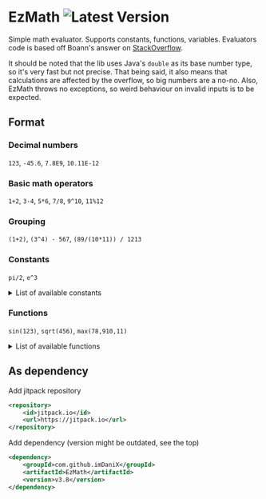 # EzMath ![Latest Version](https://img.shields.io/github/v/tag/imDaniX/EzMath.svg?sort=semver&label=release)

Simple math evaluator. Supports constants, functions, variables.
Evaluators code is based off Boann's answer on [StackOverflow](https://stackoverflow.com/a/26227947/9819521).

It should be noted that the lib uses Java's `double` as its base number type, so it's very fast but not precise. 
That being said, it also means that calculations are affected by the overflow, so big numbers are a no-no. 
Also, EzMath throws no exceptions, so weird behaviour on invalid inputs is to be expected. 

## Format
### Decimal numbers
`123`, `-45.6`, `7.8E9`, `10.11E-12`
### Basic math operators
`1+2`, `3-4`, `5*6`, `7/8`, `9^10`, `11%12`
### Grouping
`(1+2)`, `(3^4) - 567`, `(89/(10*11)) / 1213`
### Constants
`pi/2`, `e^3`
<details><summary>List of available constants</summary>

#### Java provided constants
* `e` - the base of the natural logarithms
* `pi` - the ratio of the circumference of a circle to its diameter
* `infinity` - infinite value
* `nan` - not-a-number value
* `max_value` - the largest finite value that can be used in calculations
* `min_value` - the smallest nonzero value that can be used in calculations

#### EzMath provided constants
* `euler` - Euler's constant
* `phi` - the golden ratio value
* `ln2` - natural logarithm of 2
* `ln10` - natural logarithm of 10
* `log2e` - base-2 logarithm of E
* `log10e` - base-10 logarithm of E
</details>

### Functions
`sin(123)`, `sqrt(456)`, `max(78,910,11)`
<details><summary>List of available functions</summary>

#### Java provided functions
* `max` - greater of specified values
* `min` - smaller of specified values
* `cos` - trigonometric cosine of an angle
* `sin` - trigonometric sine of an angle
* `tan` - trigonometric tangent of an angle
* `acos` - arc cosine of a value
* `asin` - arc sine of a value
* `atan` - arc tangent of a value
* `cosh` - hyperbolic cosine of a value
* `sinh` - hyperbolic sine of a value
* `tanh` - hyperbolic tangent of a value
* `atan2` - angle theta from the conversion of rectangular coordinates x, y to polar coordinates (r, theta)
* `abs` - absolute value
* `log` - natural logarithm (base e)
* `log10` - base 10 logarithm
* `log1p` - natural logarithm of the sum of the argument and 1
* `ceil` - smallest value that is greater than or equal to the argument and is equal to a mathematical integer
* `floor` - largest value that is less than or equal to the argument and is equal to a mathematical integer
* `round` - closest value to the argument, with ties rounding to positive infinity.
* `rint` - value that is closest in value to the argument and is equal to a mathematical integer
* `pow` - the first argument raised to the power of the second argument
* `sqrt` - positive square root of a value
* `cbrt` - cube root of a value
* `hypot` - `sqrt(a^2+b^2)` without intermediate overflow or underflow
* `exp` - Euler's number e raised to the power of a value
* `expm1` - Euler's number e raised to the power of a value, minus 1
* `to_degrees` - angle measured in radians to approximately equivalent angle measured in degrees
* `to_radians` - angle measured in degrees to approximately equivalent angle measured in radians
* `get_exponent` - unbiased exponent used in the representation of a value
* `next_down` - floating-point value adjacent to a number in the direction of negative infinity
* `next_up` - floating-point value adjacent to a number in the direction of positive infinity
* `next_after` - floating-point number adjacent to the first argument in the direction of the second argument
* `signum` - signum function of the argument
* `ulp` - size of an ulp of the argument
* `ieee_remainder` - remainder operation on two arguments as prescribed by the IEEE 754 standard
* `copy_sign` - the first floating-point argument with the sign of the second floating-point argument
* `fma` - exact product of the first two arguments summed with the third argument and then rounded once
* `scalb` - `a*2^b` rounded as if performed by a single correctly rounded floating-point multiply

#### EzMath provided functions
* `format_float` - shortcut for `round(a*100)/100`
* `root` - shortcut for `pow(a,1/b)`
* `rng` - random generator
  * `rng(a)` - random number from 0 to a (exclusive)
  * `rng(a,b)` - random number from a to b (exclusive)
  * `rng(a,b,c...)` - one of random specified numbers
* `raw_hypot` - shortcut for `a^2+b^2`
</details>

## As dependency
Add jitpack repository
```xml
<repository>
    <id>jitpack.io</id>
    <url>https://jitpack.io</url>
</repository>
```
Add dependency (version might be outdated, see the top)
```xml
<dependency>
    <groupId>com.github.imDaniX</groupId>
    <artifactId>EzMath</artifactId>
    <version>v3.8</version>
</dependency>
```
